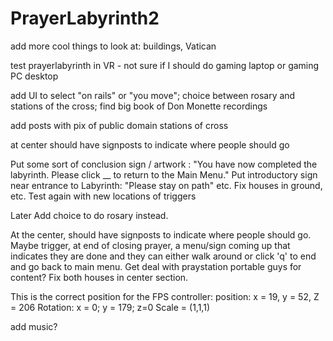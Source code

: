 # PrayerLabyrinth2

add more cool things to look at: buildings, Vatican

test prayerlabyrinth in VR - not sure if I should do gaming laptop or gaming PC desktop

add UI to select "on rails" or "you move"; choice between rosary and stations of the cross; find big book of Don Monette recordings

add posts with pix of public domain stations of cross

at center should have signposts to indicate where people should go

Put some sort of conclusion sign / artwork : "You have now completed the labyrinth.  Please click __ to return to the Main Menu."
Put introductory sign near entrance to Labyrinth: "Please stay on path" etc.
Fix houses in ground, etc.
Test again with new locations of triggers

Later
Add choice to do rosary instead.

At the center, should have signposts to indicate where people should go.  
Maybe trigger, at end of closing prayer, a menu/sign coming up that indicates they are done and they can either walk around or click 'q' to end and go back to main menu.
Get deal with praystation portable guys for content?
Fix both houses in center section.

This is the correct position for the FPS controller:
position: x = 19, y = 52, Z = 206
Rotation: x = 0; y = 179; z=0
Scale = (1,1,1)

add music?

